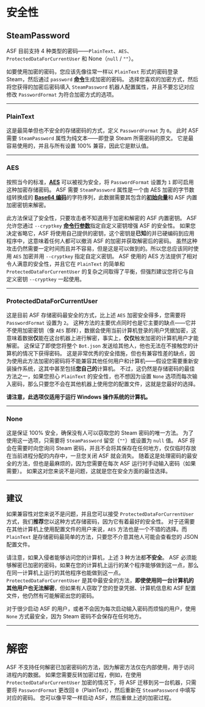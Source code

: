 # 安全性

## SteamPassword

ASF 目前支持 4 种类型的密码——`PlainText`、`AES`、`ProtectedDataForCurrentUser` 和 None（`null` / `""`）。

如要使用加密的密码，您应该先像往常一样以 `PlainText` 形式的密码登录 Steam，然后通过 `password` **[命令](https://github.com/JustArchiNET/ArchiSteamFarm/wiki/Commands-zh-CN)**&#8203;生成加密的密码。 选择您喜欢的加密方式，然后将您获得的加密后密码填入 `SteamPassword` 机器人配置属性，并且不要忘记对应修改 `PasswordFormat` 为符合加密方式的选项。

* * *

### PlainText

这是最简单但也不安全的存储密码的方式，定义 `PasswordFormat` 为 `0`。 此时 ASF 需要 `SteamPassword` 属性为纯文本——即登录 Steam 所需密码的原文。 它是最容易使用的，并且与所有设置 100% 兼容，因此它是默认值。

* * *

### AES

按照当今的标准，**[AES](https://en.wikipedia.org/wiki/Advanced_Encryption_Standard)** 可以被视为安全，将 `PasswordFormat` 设置为 `1` 即可启用这种加密存储密码。 ASF 需要 `SteamPassword` 属性是一个由 AES 加密的字节数组转换成的 **[Base64 编码](https://en.wikipedia.org/wiki/Base64)**&#8203;的字符序列，此数据需要其包含的&#8203;**[初始向量](https://en.wikipedia.org/wiki/Initialization_vector)**&#8203;和 ASF 内置加密密钥来解密。

此方法保证了安全性，只要攻击者不知道用于加密和解密的 ASF 内置密钥。 ASF 允许您通过 `--cryptkey` **[命令行参数](https://github.com/JustArchiNET/ArchiSteamFarm/wiki/Command-Line-Arguments-zh-CN)**&#8203;指定自定义密钥增强 ASF 的安全性。 如果您决定省略它，ASF 将使用自己提供的密钥，这个密钥是**已知**的并已硬编码到应用程序中，这意味着任何人都可以撤消 ASF 的加密并获取解密后的密码。 虽然这种攻击仍然需要一定时间而且并不容易，但是这是可以做到的。所以您总应该同时使用 `AES` 加密并用 `--cryptkey` 指定自定义密钥。 ASF 使用的 AES 方法提供了相对令人满意的安全性，并且它在 `PlainText` 的简单和 `ProtectedDataForCurrentUser` 的复杂之间取得了平衡，但强烈建议您将它与自定义密钥 `--cryptkey` 一起使用。

* * *

### ProtectedDataForCurrentUser

这是目前 ASF 存储密码最安全的方式，比上述 `AES` 加密安全得多，您需要将 `PasswordFormat` 设置为 `2`。 这种方法的主要优点同时也是它主要的缺点——它并不使用加密密钥（像 `AES` 那样），数据会使用当前计算机登录的用户凭据加密，这意味着数据**仅**能在这台机器上进行解密，事实上，**仅仅**触发加密的计算机用户才能解密。 这保证了即使您将整个 `Bot.json` 发送给其他人，他也无法在不接触您的计算机的情况下获得密码。 这是非常优秀的安全措施，但也有兼容性差的缺点，因为使用此方法加密的密码将不能兼容其他任何用户和计算机——假设您需要重新安装操作系统，这其中甚至包括**您自己的**计算机。 不过，这仍然是存储密码的最佳方法之一，如果您担心 `PlainText` 的安全性，也不想因为设置 `None` 选项而每次输入密码，那么只要您不会在其他机器上使用您的配置文件，这就是您最好的选择。

**请注意，此选项仅适用于运行 Windows 操作系统的计算机。**

* * *

### None

这是保证 100% 安全，确保没有人可以窃取您的 Steam 密码的唯一方法。 为了使用这一选项，只需要将 `SteamPassword` 留空（`""`）或设置为 `null` 值。 ASF 将会在需要时向您询问 Steam 密码，并且不会将其保存在任何地方，仅仅临时存放在当前进程分配的内存中，一旦您关闭 ASF 就会消失。 随着这是处理密码的最安全的方法，但也是最麻烦的，因为您需要在每次 ASF 运行时手动输入密码（如果需要）。 如果这对您来说不是问题，这就是您在安全方面的最佳选择。

* * *

## 建议

如果兼容性对您来说不是问题，并且您可以接受 `ProtectedDataForCurrentUser` 方式，我们**推荐**您以这种方式存储密码，因为它有着最好的安全性。 对于还需要在其他计算机上使用配置文件的用户来说，`AES` 方法也是一个不错的选择。而 `PlainText` 是存储密码最简单的方法，只要您不介意其他人可能会查看您的 JSON 配置文件。

请注意，如果入侵者能够访问您的计算机，上述 3 种方法都**不安全**。 ASF 必须能够解密已加密的密码，如果在您的计算机上运行的某个程序能够做到这一点，那么在同一计算机上运行的其他程序也能做到这一点。 `ProtectedDataForCurrentUser` 是其中最安全的方法，**即使使用同一台计算机的其他用户也无法解密**，但如果有人窃取了您的登录凭据、计算机信息和 ASF 配置文件，他仍然有可能解密出您的密码。

对于很少启动 ASF 的用户，或者不会因为每次启动输入密码而烦恼的用户，使用 `None` 方式最安全，因为 Steam 密码不会保存在任何地方。

* * *

# 解密

ASF 不支持任何解密已加密密码的方法，因为解密方法仅在内部使用，用于访问进程内的数据。 如果您需要反转加密过程，例如，在使用 `ProtectedDataForCurrentUser` 加密的情况下，将 ASF 迁移到另一台机器，只需要将 `PasswordFormat` 更改回 `0`（PlainText），然后重新在 `SteamPassword` 中填写对应的密码。 您可以像平常一样启动 ASF，然后重做上述的加密过程。